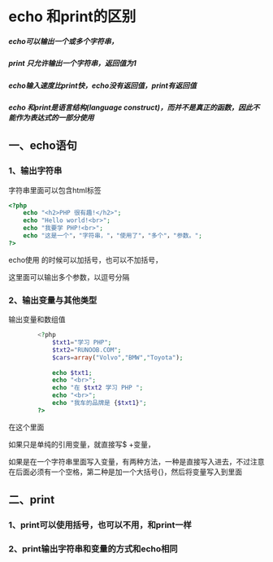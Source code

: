 # echo 和print的区别

##### echo可以输出一个或多个字符串，

##### print 只允许输出一个字符串，返回值为1

##### echo输入速度比print快，echo没有返回值，print有返回值

##### echo 和print是语言结构(language construct)，而并不是真正的函数，因此不能作为表达式的一部分使用 



## 一、echo语句



### 1、输出字符串

字符串里面可以包含html标签

```php
<?php
    echo "<h2>PHP 很有趣!</h2>";
    echo "Hello world!<br>";
    echo "我要学 PHP!<br>";
    echo "这是一个"，"字符串，"，"使用了"，"多个"，"参数。";
?>
```

echo使用 的时候可以加括号，也可以不加括号，

这里面可以输出多个参数，以逗号分隔

### 2、输出变量与其他类型

输出变量和数组值

```php
		<?php
			$txt1="学习 PHP";
			$txt2="RUNOOB.COM";
			$cars=array("Volvo","BMW","Toyota");
			 
			echo $txt1;
			echo "<br>";
			echo "在 $txt2 学习 PHP ";
			echo "<br>";
			echo "我车的品牌是 {$txt1}";
		?>
```

在这个里面

如果只是单纯的引用变量，就直接写$ +变量，

如果是在一个字符串里面写入变量，有两种方法，一种是直接写入进去，不过注意在后面必须有一个空格，第二种是加一个大括号{}，然后将变量写入到里面

## 二、print

### 1、print可以使用括号，也可以不用，和print一样

### 2、print输出字符串和变量的方式和echo相同

